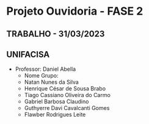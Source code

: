 # Projeto Ouvidoria - FASE 2

## TRABALHO - 31/03/2023

## UNIFACISA 

- Professor: Daniel Abella 
    - Nome Grupo: 
    - Natan Nunes da Silva 
    - Henrique César de Sousa Brabo 
    - Tiago Cassiano Oliveira do Carmo 
    - Gabriel Barbosa Claudino 
    - Guthyerre Davi Cavalcanti Gomes 
    - Flawber Rodrigues Leite
